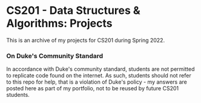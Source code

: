 # CS201 - Data Structures & Algorithms: Projects

This is an archive of my projects for CS201 during Spring 2022. 

### On Duke's Community Standard

In accordance with Duke's community standard, students are not permitted to replicate code found on the internet. As such, students should not refer to this repo for help, that is a violation of Duke's policy - my answers are posted here as part of my portfolio, not to be reused by future CS201 students.
